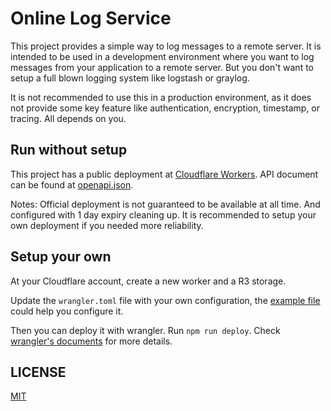 # Online Log Service

This project provides a simple way to log messages to a remote server. It is intended to be used in a development environment where you want to log messages from your application to a remote server. But you don't want to setup a full blown logging system like logstash or graylog.

It is not recommended to use this in a production environment, as it does not provide some key feature like authentication, encryption, timestamp, or tracing. All depends on you.

## Run without setup

This project has a public deployment at [Cloudflare Workers](https://log.kj415j45.workers.dev/). API document can be found at [openapi.json](./openapi.json).

Notes: Official deployment is not guaranteed to be available at all time. And configured with 1 day expiry cleaning up. It is recommended to setup your own deployment if you needed more reliability.

## Setup your own

At your Cloudflare account, create a new worker and a R3 storage.

Update the `wrangler.toml` file with your own configuration, the [example file](./wrangler.toml.example) could help you configure it.

Then you can deploy it with wrangler. Run `npm run deploy`. Check [wrangler's documents](https://developers.cloudflare.com/workers/wrangler/commands/#deploy) for more details.

## LICENSE

[MIT](./LICENSE)
